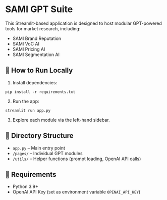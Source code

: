 
# SAMI GPT Suite

This Streamlit-based application is designed to host modular GPT-powered tools for market research, including:

- SAMI Brand Reputation
- SAMI VoC AI
- SAMI Pricing AI
- SAMI Segmentation AI

## 🚀 How to Run Locally

1. Install dependencies:
```
pip install -r requirements.txt
```

2. Run the app:
```
streamlit run app.py
```

3. Explore each module via the left-hand sidebar.

## 📁 Directory Structure

- `app.py` – Main entry point
- `/pages/` – Individual GPT modules
- `/utils/` – Helper functions (prompt loading, OpenAI API calls)

## 🔧 Requirements

- Python 3.9+
- OpenAI API Key (set as environment variable `OPENAI_API_KEY`)
